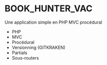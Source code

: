 # BOOK_HUNTER_VAC

Une application simple en PHP MVC procédural

- PHP
- MVC
- Procédural
- Versionning (GITKRAKEN)
- Partials
- Sous-routers
